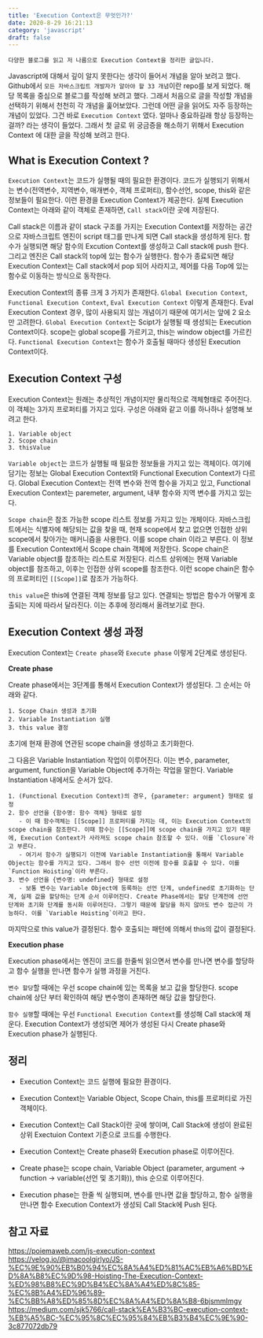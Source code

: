 ```yaml
---
title: 'Execution Context은 무엇인가?'
date: 2020-8-29 16:21:13
category: 'javascript'
draft: false
---
```


```
다양한 블로그를 읽고 저 나름으로 Execution Context을 정리한 글입니다.
```

Javascript에 대해서 깊이 알지 못한다는 생각이 들어서 개념을 알아 보려고 했다. Github에서 `모든 자바스크립트 개발자가 알아야 할 33 개념`이란 repo를 보게 되었다. 해당 목록을 중심으로 블로그를 작성해 보려고 했다. 그래서 처음으로 글을 작성할 개념을 선택하기 위해서 천천히 각 개념을 훑어보았다. 그런데 어떤 글을 읽어도 자주 등장하는 개념이 있었다. 그건 바로 `Execution Context` 였다. 얼마나 중요하길래 항상 등장하는 걸까? 라는 생각이 들었다. 그래서 첫 글로 위 궁금증을 해소하기 위해서 Execution Context 에 대한 글을 작성해 보려고 한다.

## What is Execution Context ?

`Execution Context`는 코드가 실행될 때의 필요한 환경이다. 코드가 실행되기 위해서는 변수(전역변수, 지역변수, 매개변수, 객체 프로퍼티), 함수선언, scope, this와 같은 정보들이 필요한다. 이런 환경을 Execution Context가 제공한다. 실제 Execution Context는 아래와 같이 객체로 존재하면, `Call stack`이란 곳에 저장된다.

Call stack은 이름과 같이 stack 구조를 가지는 Execution Context를 저장하는 공간으로 자바스크립트 엔진이 script 태그를 만나게 되면 Call stack을 생성하게 된다. 함수가 실행되면 해당 함수의 Excution Context를 생성하고 Call stack에 push 한다. 그리고 엔진은 Call stack의 top에 있는 함수가 실행한다. 함수가 종료되면 해당 Execution Context는 Call stack에서 pop 되어 사라지고, 제어를 다음 Top에 있는 함수로 이동하는 방식으로 동작한다.

Execution Context의 종류 크게 3 가지가 존재한다. `Global Execution Context`, `Functional Execution Context`, `Eval Execution Context` 이렇게 존재한다. Eval Execution Context 경우, 많이 사용되지 않는 개념이기 때문에 여기서는 앞에 2 요소만 고려한다. `Global Execution Context`는 Scipt가 실행될 때 생성되는 Execution Context이다. scope는 global scope를 가르키고, this는 window object를 가르킨다. `Functional Execution Context`는 함수가 호출될 때마다 생성된 Execution Context이다.

## Execution Context 구성

Execution Context는 원래는 추상적인 개념이지만 물리적으로 객체형태로 주어진다. 이 객체는 3가지 프로퍼티를 가지고 있다. 구성은 아래와 같고 이를 하나하나 설명해 보려고 한다.

```
1. Variable object
2. Scope chain
3. thisValue
```

`Variable object`는 코드가 실행될 때 필요한 정보들을 가지고 있는 객체이다. 여기에 담기는 정보는 Global Execution Context와 Functional Execution Context가 다르다. Global Execution Context는 전역 변수와 전역 함수을 가지고 있고, Functional Execution Context는 paremeter, argument, 내부 함수와 지역 변수를 가지고 있는다.

`Scope chain`은 참조 가능한 scope 리스트 정보를 가지고 있는 개체이다. 자바스크립트에서는 식별자에 해당되는 값을 찾을 때, 현재 scope에서 찾고 없으면 인접한 상위 scope에서 찾아가는 매커니즘을 사용한다. 이를 scope chain 이라고 부른다. 이 정보를 Execution Context에서 Scope chain 객체에 저장한다. Scope chain은 Variable object를 참조하는 리스트로 저장된다. 리스트 상위에는 현재 Variable object를 참조하고, 이후는 인접한 상위 scope를 참조한다. 이런 scope chain은 함수의 프로퍼티인 `[[Scope]]`로 참조가 가능하다.

`this value`은 this에 연결된 객체 정보를 담고 있다. 연결되는 방법은 함수가 어떻게 호출되는 지에 따라서 달라진다. 이는 추후에 정리해서 올려보기로 한다.

## Execution Context 생성 과정

Execution Context는 `Create phase`와 `Execute phase` 이렇게 2단계로 생성된다.

**Create phase**

Create phase에서는 3단계를 통해서 Execution Context가 생성된다. 그 순서는 아래와 같다.

```
1. Scope Chain 생성과 초기화
2. Variable Instantiation 실행
3. this value 결정
```

초기에 현재 환경에 연관된 scope chain을 생성하고 초기화한다.

그 다음은 Variable Instantiation 작업이 이루어진다. 이는 변수, parameter, argument, function을 Variable Object에 추가하는 작업을 말한다. Variable Instantiation 내에서도 순서가 있다.

```
1. (Functional Execution Context)의 경우, {parameter: argument} 형태로 설정
2. 함수 선언을 {함수명: 함수 객체} 형태로 설정
   - 이 때 함수객체는 [[Scope]] 프로퍼티를 가지는 데, 이는 Execution Context의 scope chain을 참조한다. 이때 함수는 [[Scope]]에 scope chain을 가지고 있기 때문에, Execution Context가 사라져도 scope chain 참조할 수 있다. 이를 `Closure`라고 부른다.
   - 여기서 함수가 실행되기 이전에 Variable Instantiation을 통해서 Variable Object는 함수를 가지고 있다. 그래서 함수 선언 이전에 함수를 호출할 수 있다. 이를 `Function Hoisting`이라 부른다.
3. 변수 선언을 {변수명: undefined} 형태로 설정
   - 보통 변수는 Variable Object에 등록하는 선언 단계, undefined로 초기화하는 단계, 실제 값을 할당하는 단계 순서 이루어진다. Create Phase에서는 할당 단계전에 선언 단계와 초기화 단계를 동시화 이루어진다. 그렇기 때문에 할당을 하지 않아도 변수 접근이 가능하다. 이를 `Variable Hoisting`이라고 한다.
```

마지막으로 this value가 결정된다. 함수 호출되는 패턴에 의해서 this의 값이 결정된다.

**Execution phase**

Execution phase에서는 엔진이 코드를 한줄씩 읽으면서 변수를 만나면 변수를 할당하고 함수 실행을 만나면 함수가 실행 과정을 거친다.

`변수 할당`할 때에는 우선 scope chain에 있는 목록을 보고 값을 할당한다. scope chain에 상단 부터 확인하여 해당 변수명이 존재하면 해당 값을 할당한다.

`함수 실행`할 때에는 우선 `Functional Execution Context`를 생성해 Call stack에 채운다. Execution Context가 생성되면 제어가 생성된 다시 Create phase와 Execution phase가 실행된다.

## 정리

- Execution Context는 코드 실행에 필요한 환경이다.
- Execution Context는 Variable Object, Scope Chain, this를 프로퍼티로 가진 객체이다.
- Execution Context는 Call Stack이란 곳에 쌓이며, Call Stack에 생성이 완료된 상위 Exectuion Context 기준으로 코드를 수행한다.

- Execution Context는 Create phase와 Execution phase로 이루어진다.
- Create phase는 scope chain, Variable Object (parameter, argument -> function -> variable(선언 및 초기화)), this 순으로 이루어진다.
- Execution phase는 한줄 씩 실행되며, 변수를 만나면 값을 할당하고, 함수 실행을 만나면 함수 Execution Context가 생성되 Call Stack에 Push 된다.

## 참고 자료

https://poiemaweb.com/js-execution-context
https://velog.io/@imacoolgirlyo/JS-%EC%9E%90%EB%B0%94%EC%8A%A4%ED%81%AC%EB%A6%BD%ED%8A%B8%EC%9D%98-Hoisting-The-Execution-Context-%ED%98%B8%EC%9D%B4%EC%8A%A4%ED%8C%85-%EC%8B%A4%ED%96%89-%EC%BB%A8%ED%85%8D%EC%8A%A4%ED%8A%B8-6bjsmmlmgy
https://medium.com/sjk5766/call-stack%EA%B3%BC-execution-context-%EB%A5%BC-%EC%95%8C%EC%95%84%EB%B3%B4%EC%9E%90-3c877072db79
